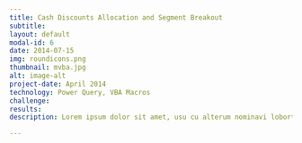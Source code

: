 ```yaml
---
title: Cash Discounts Allocation and Segment Breakout
subtitle: 
layout: default
modal-id: 6
date: 2014-07-15
img: roundicons.png
thumbnail: mvba.jpg
alt: image-alt
project-date: April 2014
technology: Power Query, VBA Macros
challenge:
results:
description: Lorem ipsum dolor sit amet, usu cu alterum nominavi lobortis. At duo novum diceret. Tantas apeirian vix et, usu sanctus postulant inciderint ut, populo diceret necessitatibus in vim. Cu eum dicam feugiat noluisse.

---
```

